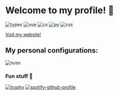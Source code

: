 # Welcome to my profile! 👋

![types](https://img.shields.io/badge/TypeScript-007ACC?style=for-the-badge&logo=typescript&logoColor=white) ![vue](https://img.shields.io/badge/Vue.js-35495E?style=for-the-badge&logo=vuedotjs&logoColor=4FC08D) ![cs](https://img.shields.io/badge/C%23-239120?style=for-the-badge&logo=c-sharp&logoColor=white) ![py](https://img.shields.io/badge/Python-FFD43B?style=for-the-badge&logo=python&logoColor=blue) ![css](https://img.shields.io/badge/CSS3-1572B6?style=for-the-badge&logo=css3&logoColor=white)

[Visit my website!](https://stuncs.dev/)

## My personal configurations:
![nvim](https://img.shields.io/badge/NeoVim-%2357A143.svg?&style=for-the-badge&logo=neovim&logoColor=white)


### Fun stuff 🥳
[![trophy](https://github-profile-trophy.vercel.app/?username=stuncs69&theme=onedark)](https://github.com/ryo-ma/github-profile-trophy)
[![spotify-github-profile](https://spotify-github-profile.vercel.app/api/view?uid=k65iz3fh8zkbhg5wzaigtlfej&cover_image=true&theme=novatorem&show_offline=true&background_color=121212&bar_color=53b14f&bar_color_cover=false)](https://spotify-github-profile.vercel.app/api/view?uid=k65iz3fh8zkbhg5wzaigtlfej&redirect=true)
